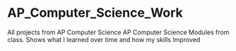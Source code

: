 # AP_Computer_Science_Work
All projects from AP Computer Science
AP Computer Science Modules from class. Shows what I learned over time and how my skills Improved
